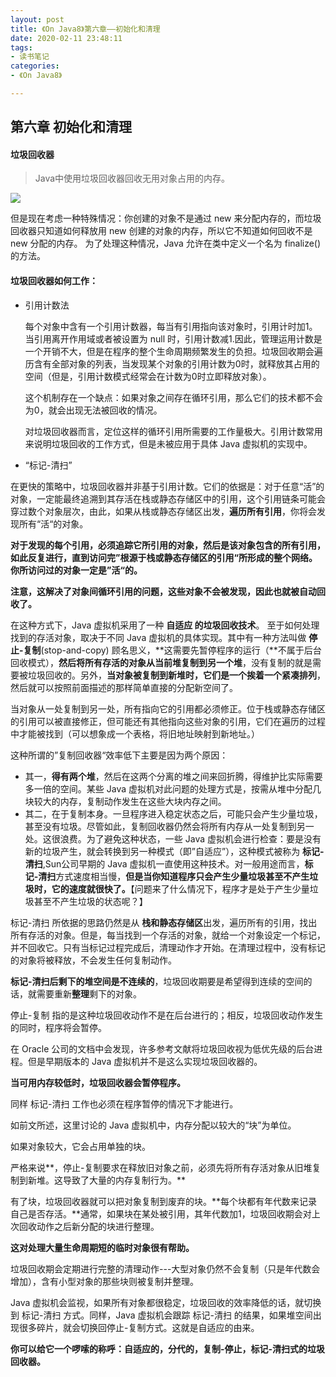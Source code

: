 ```yaml
---
layout: post
title: 《On Java8》第六章——初始化和清理
date: 2020-02-11 23:48:11
tags:
- 读书笔记
categories: 
- 《On Java8》

---
```


## 第六章 初始化和清理

#### 垃圾回收器

> Java中使用垃圾回收器回收无用对象占用的内存。	

![](https://xuyanxin-blog-bucket.oss-cn-beijing.aliyuncs.com/blog/20200226111730.png)

<!-- more -->	

但是现在考虑一种特殊情况：你创建的对象不是通过 new 来分配内存的，而垃圾回收器只知道如何释放用 new 创建的对象的内存，所以它不知道如何回收不是 new 分配的内存。 为了处理这种情况，Java 允许在类中定义一个名为 finalize() 的方法。

#### 垃圾回收器如何工作：

- 引用计数法

  ​	每个对象中含有一个引用计数器，每当有引用指向该对象时，引用计时加1。当引用离开作用域或者被设置为 null 时，引用计数减1.因此，管理运用计数是一个开销不大，但是在程序的整个生命周期频繁发生的负担。垃圾回收期会遍历含有全部对象的列表，当发现某个对象的引用计数为0时，就释放其占用的空间（但是，引用计数模式经常会在计数为0时立即释放对象）。

  ​	这个机制存在一个缺点：如果对象之间存在循环引用，那么它们的技术都不会为0，就会出现无法被回收的情况。

  ​	对垃圾回收器而言，定位这样的循环引用所需要的工作量极大。引用计数常用来说明垃圾回收的工作方式，但是未被应用于具体 Java 虚拟机的实现中。

- “标记-清扫”

在更快的策略中，垃圾回收器并非基于引用计数。它们的依据是：对于任意“活”的对象，一定能最终追溯到其存活在栈或静态存储区中的引用，这个引用链条可能会穿过数个对象层次，由此，如果从栈或静态存储区出发，**遍历所有引用**，你将会发现所有“活“的对象。

**对于发现的每个引用，必须追踪它所引用的对象，然后是该对象包含的所有引用，如此反复进行，直到访问完”根源于栈或静态存储区的引用“所形成的整个网络。你所访问过的对象一定是”活“的。**

**注意，这解决了对象间循环引用的问题，这些对象不会被发现，因此也就被自动回收了。**

在这种方式下，Java 虚拟机采用了一种 **自适应 的垃圾回收技术**。 至于如何处理找到的存活对象，取决于不同 Java 虚拟机的具体实现。其中有一种方法叫做 **停止-复制**(stop-and-copy) 顾名思义，**这需要先暂停程序的运行（**不属于后台回收模式），**然后将所有存活的对象从当前堆复制到另一个堆**，没有复制的就是需要被垃圾回收的。另外，**当对象被复制到新堆时，它们是一个挨着一个紧凑排列**，然后就可以按照前面描述的那样简单直接的分配新空间了。

当对象从一处复制到另一处，所有指向它的引用都必须修正。位于栈或静态存储区的引用可以被直接修正，但可能还有其他指向这些对象的引用，它们在遍历的过程中才能被找到（可以想象成一个表格，将旧地址映射到新地址。）

这种所谓的”复制回收器“效率低下主要是因为两个原因：

- 其一，**得有两个堆**，然后在这两个分离的堆之间来回折腾，得维护比实际需要多一倍的空间。某些 Java 虚拟机对此问题的处理方式是，按需从堆中分配几块较大的内存，复制动作发生在这些大块内存之间。
- 其二，在于复制本身。一旦程序进入稳定状态之后，可能只会产生少量垃圾，甚至没有垃圾。尽管如此，复制回收器仍然会将所有内存从一处复制到另一处。这很浪费。为了避免这种状态，一些 Java 虚拟机会进行检查：要是没有新的垃圾产生，就会转换到另一种模式（即”自适应”），这种模式被称为 **标记-清扫**,Sun公司早期的 Java 虚拟机一直使用这种技术。对一般用途而言，**标记-清扫**方式速度相当慢，**但是当你知道程序只会产生少量垃圾甚至不产生垃圾时，它的速度就很快了。**【问题来了什么情况下，程序才是处于产生少量垃圾甚至不产生垃圾的状态呢？】

标记-清扫 所依据的思路仍然是从 **栈和静态存储区**出发，遍历所有的引用，找出所有存活的对象。但是，每当找到一个存活的对象，就给一个对象设定一个标记，并不回收它。只有当标记过程完成后，清理动作才开始。在清理过程中，没有标记的对象将被释放，不会发生任何复制动作。

**标记-清扫后剩下的堆空间是不连续的**，垃圾回收期要是希望得到连续的空间的话，就需要重新**整理**剩下的对象。

停止-复制 指的是这种垃圾回收动作不是在后台进行的；相反，垃圾回收动作发生的同时，程序将会暂停。

在 Oracle 公司的文档中会发现，许多参考文献将垃圾回收视为低优先级的后台进程。但是早期版本的 Java 虚拟机并不是这么实现垃圾回收器的。

**当可用内存较低时，垃圾回收器会暂停程序。**

同样 标记-清扫 工作也必须在程序暂停的情况下才能进行。

如前文所述，这里讨论的 Java 虚拟机中，内存分配以较大的“块”为单位。 

如果对象较大，它会占用单独的块。

严格来说**，停止-复制要求在释放旧对象之前，必须先将所有存活对象从旧堆复制到新堆。这导致了大量的内存复制行为。**

有了块，垃圾回收器就可以把对象复制到废弃的块。**每个块都有年代数来记录自己是否存活。**通常，如果块在某处被引用，其年代数加1，垃圾回收期会对上次回收动作之后新分配的块进行整理。

**这对处理大量生命周期短的临时对象很有帮助。**

垃圾回收期会定期进行完整的清理动作---大型对象仍然不会复制（只是年代数会增加），含有小型对象的那些块则被复制并整理。

Java 虚拟机会监视，如果所有对象都很稳定，垃圾回收的效率降低的话，就切换到 标记-清扫 方式。同样，Java 虚拟机会跟踪 标记-清扫 的结果，如果堆空间出现很多碎片，就会切换回停止-复制方式。这就是自适应的由来。

**你可以给它一个啰嗦的称呼：自适应的，分代的，复制-停止，标记-清扫式的垃圾回收器。**



